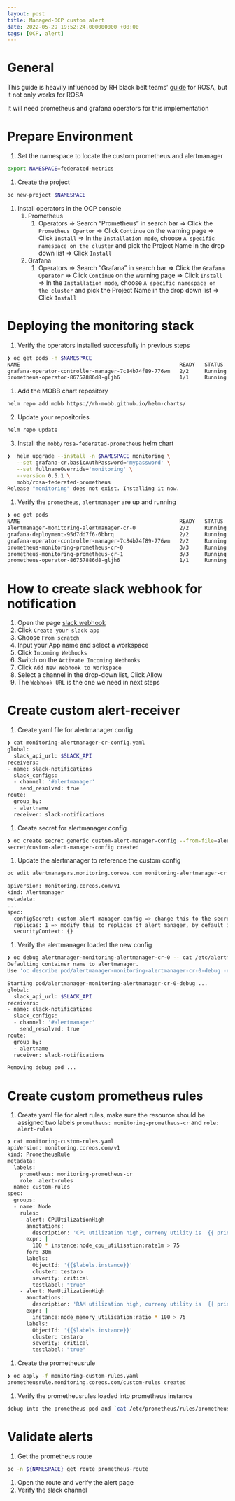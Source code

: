 ```yaml
---
layout: post
title: Managed-OCP custom alert
date: 2022-05-29 19:52:24.000000000 +08:00
tags: [OCP, alert]
---
```


# General

This guide is heavily influenced by RH black belt teams’ [guide](https://mobb.ninja/docs/rosa/federated-metrics-prometheus/) for ROSA, but it not only works for ROSA

It will need prometheus and grafana operators for this implementation

# Prepare Environment

1. Set the namespace to locate the custom prometheus and alertmanager

```bash
export NAMESPACE=federated-metrics
```

1. Create the project

```bash
oc new-project $NAMESPACE
```

1. Install operators in the OCP console
    1. Prometheus
        1. Operators ⇒ Search “Prometheus” in search bar ⇒ Click the `Prometheus Opertor` ⇒ Click `Continue` on the warning page ⇒ Click `Install` ⇒ In the `Installation mode`, choose `A specific namespace on the cluster` and pick the Project Name in the drop down list ⇒ Click `Install`
    2. Grafana 
        1. Operators ⇒ Search “Grafana” in search bar ⇒ Click the `Grafana Operator` ⇒ Click `Continue` on the warning page ⇒ Click `Install` ⇒ In the `Installation mode`, choose `A specific namespace on the cluster` and pick the Project Name in the drop down list ⇒ Click `Install`
        

# Deploying the monitoring stack

1. Verify the operators installed successfully in previous steps

```bash
❯ oc get pods -n $NAMESPACE
NAME                                                   READY   STATUS    RESTARTS      AGE           
grafana-operator-controller-manager-7c84b74f89-776wm   2/2     Running   0             46m
prometheus-operator-86757886d8-gljh6                   1/1     Running   0             46m
```

1. Add the MOBB chart repository 
```bash
helm repo add mobb https://rh-mobb.github.io/helm-charts/
```

2. Update your repositories
```bash
helm repo update
```
3. Install the `mobb/rosa-federated-prometheus` helm chart

```bash
❯  helm upgrade --install -n $NAMESPACE monitoring \
   --set grafana-cr.basicAuthPassword='mypassword' \
   --set fullnameOverride='monitoring' \
   --version 0.5.1 \
   mobb/rosa-federated-prometheus
Release "monitoring" does not exist. Installing it now.
```

1. Verify the `prometheus`, `alertmanager` are up and running

```bash
❯ oc get pods
NAME                                                   READY   STATUS    RESTARTS      AGE
alertmanager-monitoring-alertmanager-cr-0              2/2     Running   0             36m
grafana-deployment-95d7dd7f6-6bbrq                     2/2     Running   0             70m
grafana-operator-controller-manager-7c84b74f89-776wm   2/2     Running   0             71m
prometheus-monitoring-prometheus-cr-0                  3/3     Running   1 (69m ago)   70m
prometheus-monitoring-prometheus-cr-1                  3/3     Running   1 (69m ago)   70m
prometheus-operator-86757886d8-gljh6                   1/1     Running   0             71m
```

# How to create slack webhook for notification

1. Open the page [slack webhook](https://api.slack.com/messaging/webhooks)
2. Click `Create your slack app`
3. Choose `From scratch`
4. Input your App name and select a workspace
5. Click `Incoming Webhooks`
6. Switch on the `Activate Incoming Webhooks`
7. Click `Add New Webhook to Workspace`
8. Select a channel in the drop-down list, Click Allow
9. The `Webhook URL` is the one we need in next steps

# Create custom alert-receiver

1. Create yaml file for alertmanager config

```bash
❯ cat monitoring-alertmanager-cr-config.yaml
global:
  slack_api_url: $SLACK_API
receivers:
- name: slack-notifications
  slack_configs:
  - channel: '#alertmanager'
    send_resolved: true
route:
  group_by:
  - alertname
  receiver: slack-notifications
```

1. Create secret for alertmanager config

```bash
❯ oc create secret generic custom-alert-manager-config --from-file=alertmanager.yaml=monitoring-alertmanager-cr-config.yaml -n $NAMESPACE
secret/custom-alert-manager-config created
```

1. Update the alertmanager to reference the custom config

```bash
oc edit alertmanagers.monitoring.coreos.com monitoring-alertmanager-cr -n $NAMESPACE

apiVersion: monitoring.coreos.com/v1
kind: Alertmanager
metadata:
...
spec:
  configSecret: custom-alert-manager-config => change this to the secret name
  replicas: 1 => modify this to replicas of alert manager, by default it is 3
  securityContext: {}
```

1. Verify the alertmanager loaded the new config

```bash
❯ oc debug alertmanager-monitoring-alertmanager-cr-0 -- cat /etc/alertmanager/config/alertmanager.yaml
Defaulting container name to alertmanager.
Use 'oc describe pod/alertmanager-monitoring-alertmanager-cr-0-debug -n federated-metrics' to see all of the containers in this pod.

Starting pod/alertmanager-monitoring-alertmanager-cr-0-debug ...
global:
  slack_api_url: $SLACK_API
receivers:
- name: slack-notifications
  slack_configs:
  - channel: '#alertmanager'
    send_resolved: true
route:
  group_by:
  - alertname
  receiver: slack-notifications

Removing debug pod ...
```

# Create custom prometheus rules

1. Create yaml file for alert rules, make sure the resource should be assigned two labels `prometheus: monitoring-prometheus-cr` and `role: alert-rules`

```bash
❯ cat monitoring-custom-rules.yaml
apiVersion: monitoring.coreos.com/v1
kind: PrometheusRule
metadata:
  labels:
    prometheus: monitoring-prometheus-cr
    role: alert-rules
  name: custom-rules
spec:
  groups:
  - name: Node
    rules:
    - alert: CPUUtilizationHigh
      annotations:
        description: 'CPU utilization high, curreny utility is  {{ printf "%.2f" $value }}%, on Node {{ $labels.node}}'
      expr: |
        100 * instance:node_cpu_utilisation:rate1m > 75
      for: 30m
      labels:
        ObjectId: '{{$labels.instance}}'
        cluster: testaro
        severity: critical
        testlabel: "true"
    - alert: MemUtilizationHigh
      annotations:
        description: 'RAM utilization high, curreny utility is  {{ printf "%.2f" $value }}%, on Node {{ $labels.node}}'
      expr: |
        instance:node_memory_utilisation:ratio * 100 > 75
      labels:
        ObjectId: '{{$labels.instance}}'
        cluster: testaro
        severity: critical
        testlabel: "true"
```

1. Create the prometheusrule

```bash
❯ oc apply -f monitoring-custom-rules.yaml
prometheusrule.monitoring.coreos.com/custom-rules created
```

1. Verify the prometheusrules loaded into prometheus instance

```bash
debug into the prometheus pod and `cat /etc/prometheus/rules/prometheus-monitoring-prometheus-cr-rulefiles-0/*yaml`
```

# Validate alerts

1. Get the prometheus route

```bash
oc -n ${NAMESPACE} get route prometheus-route
```

1. Open the route and verify the alert page
2. Verify the slack channel